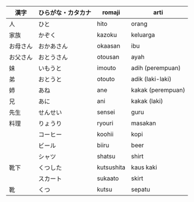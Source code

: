 | 漢字     | ひらがな・カタカナ | romaji     | arti              |
| -------- | ------------------ | ---------- | ----------------- |
| 人       | ひと               | hito       | orang             |
| 家族     | かぞく             | kazoku     | keluarga          |
| お母さん | おかあさん         | okaasan    | ibu               |
| お父さん | おとうさん         | otousan    | ayah              |
| 妹       | いもうと           | imouto     | adih (perempuan)  |
| 弟       | おとうと           | otouto     | adik (laki-laki)  |
| 姉       | あね               | ane        | kakak (perempuan) |
| 兄       | あに               | ani        | kakak (laki)      |
| 先生     | せんせい           | sensei     | guru              |
| 料理     | りょうり           | ryouri     | masakan           |
|          | コーヒー           | koohii     | kopi              |
|          | ビール             | biiru      | beer              |
|          | シャツ             | shatsu     | shirt             |
| 靴下     | くつした           | kutsushita | kaus kaki         |
|          | スカート           | sukaato    | skirt             |
| 靴       | くつ               | kutsu      | sepatu            | 

